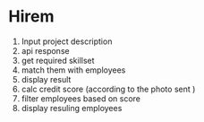 # Hirem
1. Input project description
2. api response
3. get required skillset
4. match them with employees
5. display result
6. calc credit score (according to the photo sent )
7. filter employees based on score
8. display resuling employees
